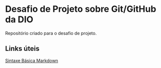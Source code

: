 # Desafio de Projeto sobre Git/GitHub da DIO
Repositório criado para o desafio de projeto.

## Links úteis
[Sintaxe Básica Markdown](https://markdown.net.br/sintaxe-basica/)
